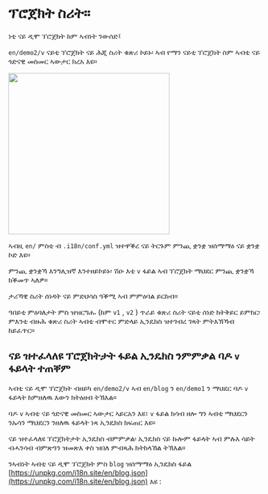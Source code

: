 # ፕሮጀክት ስሪት።

ነቲ ናይ ዲሞ ፕሮጀክት ከም ኣብነት ንውሰድ፤

`en/demo2/v` ናይቲ ፕሮጀክት ናይ ሕጂ ስሪት ቁጽሪ ኮይኑ፡ ኣብ የማን ናይቲ ፕሮጀክት ስም ኣብቲ ናይ ጎድናዊ መስመር ኣውታር ክረአ እዩ።

<img src="https://p.3ti.site/1721290486.avif" width="320px">

ኣብዚ `en/` ምስቲ ብ `.i18n/conf.yml` ዝተዋቕረ ናይ ትርጉም ምንጪ ቋንቋ ዝሰማማዕ ናይ ቋንቋ ኮድ እዩ።

ምንጪ ቋንቋኻ እንግሊዝኛ እንተዘይኮይኑ፡ ሽዑ እቲ `v` ፋይል ኣብ ፕሮጀክት ማህደር ምንጪ ቋንቋኻ ክቕመጥ ኣለዎ።

ታሪኻዊ ስሪት ሰነዳት ናይ ምድህሳስ ዓቕሚ ኣብ ምምዕባል ይርከብ።

ዓበይቲ ምዕባለታት ምስ ዝዝርግሑ (ከም `v1` , `v2` ) ጥራይ ቁጽሪ ስሪት ናይቲ ሰነድ ክትቅይር ይምከር፡ ምእንቲ ብዙሕ ቁጽሪ ስሪት ኣብቲ ብሞተር ምድላይ ኢንዴክስ ዝተገብረ ገጻት ምትእኽኻብ ከይፈጥር።

## ናይ ዝተፈላለዩ ፕሮጀክትታት ፋይል ኢንዴክስ ንምምቃል ባዶ `v` ፋይላት ተጠቐም

ኣብቲ ናይ ዲሞ ፕሮጀክት ብዘይካ `en/demo2/v` ኣብ `en/blog` ን `en/demo1` ን ማህደር ባዶ `v` ፋይላት ከምዘለዉ እውን ክትዕዘብ ትኽእል።

ባዶ `v` ኣብቲ ናይ ጎድናዊ መስመር ኣውታር ኣይርአን እዩ፣ `v` ፋይል ክሳብ ዘሎ ግን ኣብቲ ማህደርን ንኡሳን ማህደርን ንዘለዉ ፋይላት ነጻ ኢንዴክስ ክፍጠር እዩ።

ናይ ዝተፈላለዩ ፕሮጀክትታት ኢንዴክስ ብምምቃል፡ ኢንዴክስ ናይ ኩሎም ፋይላት ኣብ ምሉእ ሳይት ብሓንሳብ ብምጽዓን ዝመጽእ ቀስ ዝበለ ምብጻሕ ክትከላኸል ትኽእል።

ንኣብነት ኣብቲ ናይ ዲሞ ፕሮጀክት ምስ `blog` ዝሰማማዕ ኢንዴክስ ፋይል [https://unpkg.com/i18n.site/en/blog.json](https://unpkg.com/i18n.site/en/blog.json) እዩ :